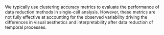 We typically use clustering accuracy metrics to evaluate the performance of data reduction methods in single-cell analysis.  However, these metrics are not fully effective at accounting for the observed variability driving the differences in visual aesthetics and interpretability after data reduction of temporal processes.
